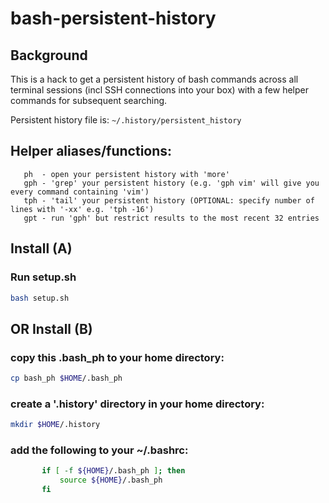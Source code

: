 # bash-persistent-history

## Background
This is a hack to get a persistent history of bash commands across all terminal sessions (incl SSH connections into your box) with a few helper commands for subsequent searching.

Persistent history file is: `~/.history/persistent_history` 

## Helper aliases/functions:
```
   ph  - open your persistent history with 'more'
   gph - 'grep' your persistent history (e.g. 'gph vim' will give you every command containing 'vim')
   tph - 'tail' your persistent history (OPTIONAL: specify number of lines with '-xx' e.g. 'tph -16')
   gpt - run 'gph' but restrict results to the most recent 32 entries
```

## Install (A)
### Run setup.sh
```bash
bash setup.sh
```

## OR Install (B)
### copy this .bash_ph to your home directory: 
```bash
cp bash_ph $HOME/.bash_ph
```

### create a '.history' directory in your home directory:
```bash
mkdir $HOME/.history
```
### add the following to your ~/.bashrc:
```bash
       if [ -f ${HOME}/.bash_ph ]; then
           source ${HOME}/.bash_ph
       fi
```
